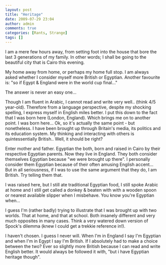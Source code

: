 ```yaml
---
layout: post
title: "Heritage"
date: 2009-07-29 23:04
author: admin
comments: true
categories: [Rants, Strange]
tags: []
---
```

I am a mere few hours away, from setting foot into the house that bore the last 3 generations of my family. In other words; I shall be going to the beautiful city that is Cairo this evening.

<!--more-->

My home away from home, or perhaps my home full stop. I am always asked whether I consider myself more British or Egyptian. Another favourite is: "so if Egypt &amp; England were in the world cup final..."

The answer is never an easy one...

Though I am fluent in Arabic, I cannot read and write very well.. (think 4/5 year-old). Therefore from a language perspective, despite my shocking spelling, I express myself in English miles better. I put this down to the fact that I was born here (London, England).
Which brings me on to another point. I was born here... Ok, so it's actually the same point - but nonetheless. I have been brought up through Britain's media, its politics and its education system. My thinking and interacting with others is quintessentially British.. Well, it should be right?

Enter mother and father. Egyptian the both, born and raised in Cairo by their respective Egyptian parents. Now they live in England. They both consider themselves Egyptian because "we were brought up there". I personally consider them Egyptian because of their often amusing English accent...
But in all seriousness, if I was to use the same argument that they do, I am British. Try telling them that.

I was raised here, but I still ate traditional Egyptian food, I still spoke Arabic at home and I still get called a donkey &amp; beaten with with a wooden spoon or nearest available slipper when I misbehave.
You know you're Egyptian when...

I guess I'm (rather badly) trying to illustrate that I was brought up with two worlds. That at home, and that at school. Both insanely different and very much opposites in many cases. Think a very watered down version of Spock's dilemma (knew I could get a trekkie reference in!).

I haven't chosen. I guess I never will. When I'm in England I say I'm Egyptian and when I'm in Egypt I say I'm British. If I absolutely had to make a choice between the two? Ever so slightly more British because I can read and write English better. It would always be followed it with, "but i have Egyptian heritage though".
